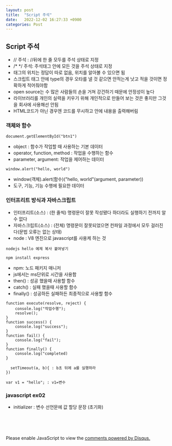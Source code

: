 ```yaml
---
layout: post
title:  "Script 주석"
date:   2022-12-02 16:27:33 +0900
categories: Post
---
```




## Script 주석

* // 주석 : //뒤에 한 줄 모두를 주석 상태로 지정
* /* */ 주석: 주석태그 안에 모든 것을 주석 상태로 지정
* 태그의 위치는 정답이 따로 없음, 위치를 알아볼 수 있으면 됨
* 스크립트 태그 안에 type의 경우 오타를 낼 것 같으면 안적는게 낫고 적을 것이면 정확하게 적어줘야함
* open source는 수 많은 사람들의 손을 거쳐 강건하기 때문에 안정성이 높다
* 라이브러리를 개인의 실력을 키우기 위해 개인적으로 만들어 보는 것은 좋지만 그것을 회사에 사용해선 안됨
* HTML코드가 아닌 경우엔 코드를 무시하고 안에 내용을 출력해버림

### 객체와 함수
```
document.getElementById("btn1")
```
* object : 함수가 작업할 때 사용하는 기본 데이터
* operator, function, method : 작업을 수행하는 함수
* parameter, argument: 작업을 제어하는 데이터
```
window.alert("hello, world")
```
* window(객체).alert(함수)("hello, world"(argument, parameter))
* 도구, 기능, 기능 수행에 필요한 데이터

### 인터프리트 방식과 자바스크립트


* 인터프리트(소스) : (한 줄씩) 명령문이 잘못 작성됐다 하더라도 실행하기 전까지 알 수 없다
* 자바스크립트(소스) : (전체) 명령문이 잘못되었으면 컨파일 과정에서 모두 걸러진다(문법 오류는 없는 상태)
* node : V8 엔진으로 javascript를 사용케 하는 것
```
nodejs hello 예제 복사 붙여넣기

npm install express
```
* npm: 노드 패키지 매니저
* js에서는 ms단위로 시간을 사용함
* then() : 성공 했을때 사용할 함수
* catch() : 실패 했을때 사용할 함수
* finally() : 성공하든 실패하든 최종적으로 사용할 함수
```
function execute(resolve, reject) {
    console.log("작업수행");
    resolve();
}
function success() {
    console.log("success");
}
function fail() {
    console.log("fail");
}
function finally() {
    console.log("completed)
}

```
```
  setTimeout(a, b){ : b초 뒤에 a를 실행하라
})

var v1 = "hello"; : v1=변수

```

### javascript ex02

* initializer : 변수 선언문에 값 할당 문장 (초기화)






<br><br><br>

<div id="disqus_thread"></div>
<script>
    /**
    *  RECOMMENDED CONFIGURATION VARIABLES: EDIT AND UNCOMMENT THE SECTION BELOW TO INSERT DYNAMIC VALUES FROM YOUR PLATFORM OR CMS.
    *  LEARN WHY DEFINING THESE VARIABLES IS IMPORTANT: https://disqus.com/admin/universalcode/#configuration-variables    */
    /*
    var disqus_config = function () {
    this.page.url = PAGE_URL;  // Replace PAGE_URL with your page's canonical URL variable
    this.page.identifier = PAGE_IDENTIFIER; // Replace PAGE_IDENTIFIER with your page's unique identifier variable
    };
    */
    (function() { // DON'T EDIT BELOW THIS LINE
    var d = document, s = d.createElement('script');
    s.src = 'https://melonweb.disqus.com/embed.js';
    s.setAttribute('data-timestamp', +new Date());
    (d.head || d.body).appendChild(s);
    })();
</script>
<noscript>Please enable JavaScript to view the <a href="https://disqus.com/?ref_noscript">comments powered by Disqus.</a></noscript>
